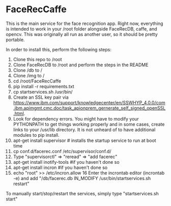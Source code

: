# FaceRecCaffe

This is the main service for the face recognition app. Right now, everything is intended to work in your /root folder alongside FaceRecDB, caffe, and opencv. This was originally all run as another user, so it should be pretty portable. 

In order to install this, perform the following steps:

1. Clone this repo to /root
2. Clone FaceRecDB to /root and perform the steps in the README
3. Clone /db to /
4. Clone /img to /
5. cd /root/FaceRecCaffe
6. pip install -r requirements.txt
7. cp startservices.sh /usr/bin/
8. Create an SSL key pair via https://www.ibm.com/support/knowledgecenter/en/SSWHYP_4.0.0/com.ibm.apimgmt.cmc.doc/task_apionprem_gernerate_self_signed_openSSL.html.
9. Look for dependency errors. You might have to modify your PYTHONPATH to get things working properly and in some cases, create links to your /usr/lib directory. It is not unheard of to have additional modules to pip install. 
10. apt-get install supervisor # installs the startup service to run at boot time
11. cp conf.d/facerec.conf /etc/supervisor/conf.d/
12. Type "supervisorctl" => "reread" => "add facerec"
13. apt-get install inotify-tools #if you haven't done so
14. apt-get install incron #if you haven't done so
15. echo "root" >> /etc/incron.allow
16 Enter the incrontab editor (incrontab -e) and add "/db/facerec.db IN_MODIFY /usr/bin/startservices.sh restart"

To manually start/stop/restart the services, simply type "startservices.sh start"

